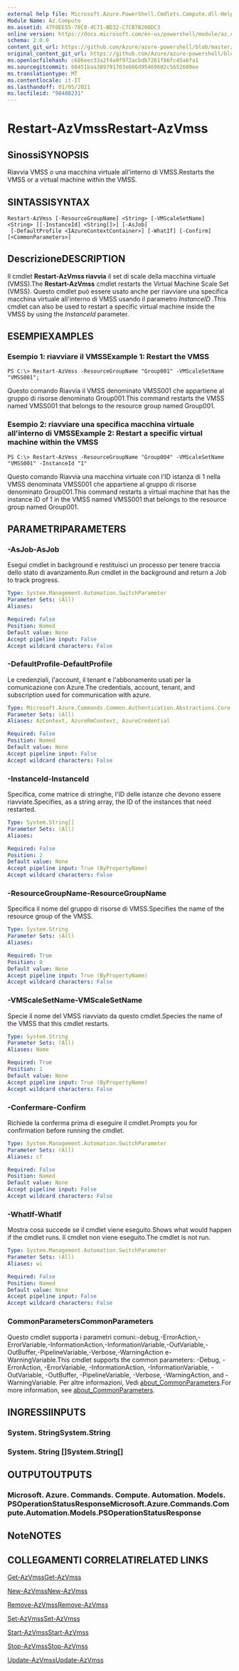 ```yaml
---
external help file: Microsoft.Azure.PowerShell.Cmdlets.Compute.dll-Help.xml
Module Name: Az.Compute
ms.assetid: 47F0EE55-78C0-4C71-BD32-C7CB7B200DC3
online version: https://docs.microsoft.com/en-us/powershell/module/az.compute/restart-azvmss
schema: 2.0.0
content_git_url: https://github.com/Azure/azure-powershell/blob/master/src/Compute/Compute/help/Restart-AzVmss.md
original_content_git_url: https://github.com/Azure/azure-powershell/blob/master/src/Compute/Compute/help/Restart-AzVmss.md
ms.openlocfilehash: c686eec33a2f4a9f972acbdb7261f86fc45a6fa1
ms.sourcegitcommit: 68451baa389791703e666d95469602c5652609ee
ms.translationtype: MT
ms.contentlocale: it-IT
ms.lasthandoff: 01/05/2021
ms.locfileid: "98488231"
---
```

# <span data-ttu-id="07060-101">Restart-AzVmss</span><span class="sxs-lookup"><span data-stu-id="07060-101">Restart-AzVmss</span></span>

## <span data-ttu-id="07060-102">Sinossi</span><span class="sxs-lookup"><span data-stu-id="07060-102">SYNOPSIS</span></span>
<span data-ttu-id="07060-103">Riavvia VMSS o una macchina virtuale all'interno di VMSS.</span><span class="sxs-lookup"><span data-stu-id="07060-103">Restarts the VMSS or a virtual machine within the VMSS.</span></span>

## <span data-ttu-id="07060-104">SINTASSI</span><span class="sxs-lookup"><span data-stu-id="07060-104">SYNTAX</span></span>

```
Restart-AzVmss [-ResourceGroupName] <String> [-VMScaleSetName] <String> [[-InstanceId] <String[]>] [-AsJob]
 [-DefaultProfile <IAzureContextContainer>] [-WhatIf] [-Confirm] [<CommonParameters>]
```

## <span data-ttu-id="07060-105">Descrizione</span><span class="sxs-lookup"><span data-stu-id="07060-105">DESCRIPTION</span></span>
<span data-ttu-id="07060-106">Il cmdlet **Restart-AzVmss riavvia** il set di scale della macchina virtuale (VMSS).</span><span class="sxs-lookup"><span data-stu-id="07060-106">The **Restart-AzVmss** cmdlet restarts the Virtual Machine Scale Set (VMSS).</span></span>
<span data-ttu-id="07060-107">Questo cmdlet può essere usato anche per riavviare una specifica macchina virtuale all'interno di VMSS usando il parametro *InstanceID* .</span><span class="sxs-lookup"><span data-stu-id="07060-107">This cmdlet can also be used to restart a specific virtual machine inside the VMSS by using the *InstanceId* parameter.</span></span>

## <span data-ttu-id="07060-108">ESEMPI</span><span class="sxs-lookup"><span data-stu-id="07060-108">EXAMPLES</span></span>

### <span data-ttu-id="07060-109">Esempio 1: riavviare il VMSS</span><span class="sxs-lookup"><span data-stu-id="07060-109">Example 1: Restart the VMSS</span></span>
```
PS C:\> Restart-AzVmss -ResourceGroupName "Group001" -VMScaleSetName "VMSS001";
```

<span data-ttu-id="07060-110">Questo comando Riavvia il VMSS denominato VMSS001 che appartiene al gruppo di risorse denominato Group001.</span><span class="sxs-lookup"><span data-stu-id="07060-110">This command restarts the VMSS named VMSS001 that belongs to the resource group named Group001.</span></span>

### <span data-ttu-id="07060-111">Esempio 2: riavviare una specifica macchina virtuale all'interno di VMSS</span><span class="sxs-lookup"><span data-stu-id="07060-111">Example 2: Restart a specific virtual machine within the VMSS</span></span>
```
PS C:\> Restart-AzVmss -ResourceGroupName "Group004" -VMScaleSetName "VMSS001" -InstanceId "1"
```

<span data-ttu-id="07060-112">Questo comando Riavvia una macchina virtuale con l'ID istanza di 1 nella VMSS denominata VMSS001 che appartiene al gruppo di risorse denominato Group001.</span><span class="sxs-lookup"><span data-stu-id="07060-112">This command restarts a virtual machine that has the instance ID of 1 in the VMSS named VMSS001 that belongs to the resource group named Group001.</span></span>

## <span data-ttu-id="07060-113">PARAMETRI</span><span class="sxs-lookup"><span data-stu-id="07060-113">PARAMETERS</span></span>

### <span data-ttu-id="07060-114">-AsJob</span><span class="sxs-lookup"><span data-stu-id="07060-114">-AsJob</span></span>
<span data-ttu-id="07060-115">Esegui cmdlet in background e restituisci un processo per tenere traccia dello stato di avanzamento.</span><span class="sxs-lookup"><span data-stu-id="07060-115">Run cmdlet in the background and return a Job to track progress.</span></span>

```yaml
Type: System.Management.Automation.SwitchParameter
Parameter Sets: (All)
Aliases:

Required: False
Position: Named
Default value: None
Accept pipeline input: False
Accept wildcard characters: False
```

### <span data-ttu-id="07060-116">-DefaultProfile</span><span class="sxs-lookup"><span data-stu-id="07060-116">-DefaultProfile</span></span>
<span data-ttu-id="07060-117">Le credenziali, l'account, il tenant e l'abbonamento usati per la comunicazione con Azure.</span><span class="sxs-lookup"><span data-stu-id="07060-117">The credentials, account, tenant, and subscription used for communication with azure.</span></span>

```yaml
Type: Microsoft.Azure.Commands.Common.Authentication.Abstractions.Core.IAzureContextContainer
Parameter Sets: (All)
Aliases: AzContext, AzureRmContext, AzureCredential

Required: False
Position: Named
Default value: None
Accept pipeline input: False
Accept wildcard characters: False
```

### <span data-ttu-id="07060-118">-InstanceId</span><span class="sxs-lookup"><span data-stu-id="07060-118">-InstanceId</span></span>
<span data-ttu-id="07060-119">Specifica, come matrice di stringhe, l'ID delle istanze che devono essere riavviate.</span><span class="sxs-lookup"><span data-stu-id="07060-119">Specifies, as a string array, the ID of the instances that need restarted.</span></span>

```yaml
Type: System.String[]
Parameter Sets: (All)
Aliases:

Required: False
Position: 2
Default value: None
Accept pipeline input: True (ByPropertyName)
Accept wildcard characters: False
```

### <span data-ttu-id="07060-120">-ResourceGroupName</span><span class="sxs-lookup"><span data-stu-id="07060-120">-ResourceGroupName</span></span>
<span data-ttu-id="07060-121">Specifica il nome del gruppo di risorse di VMSS.</span><span class="sxs-lookup"><span data-stu-id="07060-121">Specifies the name of the resource group of the VMSS.</span></span>

```yaml
Type: System.String
Parameter Sets: (All)
Aliases:

Required: True
Position: 0
Default value: None
Accept pipeline input: True (ByPropertyName)
Accept wildcard characters: False
```

### <span data-ttu-id="07060-122">-VMScaleSetName</span><span class="sxs-lookup"><span data-stu-id="07060-122">-VMScaleSetName</span></span>
<span data-ttu-id="07060-123">Specie il nome del VMSS riavviato da questo cmdlet.</span><span class="sxs-lookup"><span data-stu-id="07060-123">Species the name of the VMSS that this cmdlet restarts.</span></span>

```yaml
Type: System.String
Parameter Sets: (All)
Aliases: Name

Required: True
Position: 1
Default value: None
Accept pipeline input: True (ByPropertyName)
Accept wildcard characters: False
```

### <span data-ttu-id="07060-124">-Confermare</span><span class="sxs-lookup"><span data-stu-id="07060-124">-Confirm</span></span>
<span data-ttu-id="07060-125">Richiede la conferma prima di eseguire il cmdlet.</span><span class="sxs-lookup"><span data-stu-id="07060-125">Prompts you for confirmation before running the cmdlet.</span></span>

```yaml
Type: System.Management.Automation.SwitchParameter
Parameter Sets: (All)
Aliases: cf

Required: False
Position: Named
Default value: None
Accept pipeline input: False
Accept wildcard characters: False
```

### <span data-ttu-id="07060-126">-WhatIf</span><span class="sxs-lookup"><span data-stu-id="07060-126">-WhatIf</span></span>
<span data-ttu-id="07060-127">Mostra cosa succede se il cmdlet viene eseguito.</span><span class="sxs-lookup"><span data-stu-id="07060-127">Shows what would happen if the cmdlet runs.</span></span> <span data-ttu-id="07060-128">Il cmdlet non viene eseguito.</span><span class="sxs-lookup"><span data-stu-id="07060-128">The cmdlet is not run.</span></span>

```yaml
Type: System.Management.Automation.SwitchParameter
Parameter Sets: (All)
Aliases: wi

Required: False
Position: Named
Default value: None
Accept pipeline input: False
Accept wildcard characters: False
```

### <span data-ttu-id="07060-129">CommonParameters</span><span class="sxs-lookup"><span data-stu-id="07060-129">CommonParameters</span></span>
<span data-ttu-id="07060-130">Questo cmdlet supporta i parametri comuni:-debug,-ErrorAction,-ErrorVariable,-InformationAction,-InformationVariable,-OutVariable,-OutBuffer,-PipelineVariable,-Verbose,-WarningAction e-WarningVariable.</span><span class="sxs-lookup"><span data-stu-id="07060-130">This cmdlet supports the common parameters: -Debug, -ErrorAction, -ErrorVariable, -InformationAction, -InformationVariable, -OutVariable, -OutBuffer, -PipelineVariable, -Verbose, -WarningAction, and -WarningVariable.</span></span> <span data-ttu-id="07060-131">Per altre informazioni, Vedi [about_CommonParameters](http://go.microsoft.com/fwlink/?LinkID=113216).</span><span class="sxs-lookup"><span data-stu-id="07060-131">For more information, see [about_CommonParameters](http://go.microsoft.com/fwlink/?LinkID=113216).</span></span>

## <span data-ttu-id="07060-132">INGRESSI</span><span class="sxs-lookup"><span data-stu-id="07060-132">INPUTS</span></span>

### <span data-ttu-id="07060-133">System. String</span><span class="sxs-lookup"><span data-stu-id="07060-133">System.String</span></span>

### <span data-ttu-id="07060-134">System. String []</span><span class="sxs-lookup"><span data-stu-id="07060-134">System.String[]</span></span>

## <span data-ttu-id="07060-135">OUTPUT</span><span class="sxs-lookup"><span data-stu-id="07060-135">OUTPUTS</span></span>

### <span data-ttu-id="07060-136">Microsoft. Azure. Commands. Compute. Automation. Models. PSOperationStatusResponse</span><span class="sxs-lookup"><span data-stu-id="07060-136">Microsoft.Azure.Commands.Compute.Automation.Models.PSOperationStatusResponse</span></span>

## <span data-ttu-id="07060-137">Note</span><span class="sxs-lookup"><span data-stu-id="07060-137">NOTES</span></span>

## <span data-ttu-id="07060-138">COLLEGAMENTI CORRELATI</span><span class="sxs-lookup"><span data-stu-id="07060-138">RELATED LINKS</span></span>

[<span data-ttu-id="07060-139">Get-AzVmss</span><span class="sxs-lookup"><span data-stu-id="07060-139">Get-AzVmss</span></span>](./Get-AzVmss.md)

[<span data-ttu-id="07060-140">New-AzVmss</span><span class="sxs-lookup"><span data-stu-id="07060-140">New-AzVmss</span></span>](./New-AzVmss.md)

[<span data-ttu-id="07060-141">Remove-AzVmss</span><span class="sxs-lookup"><span data-stu-id="07060-141">Remove-AzVmss</span></span>](./Remove-AzVmss.md)

[<span data-ttu-id="07060-142">Set-AzVmss</span><span class="sxs-lookup"><span data-stu-id="07060-142">Set-AzVmss</span></span>](./Set-AzVmss.md)

[<span data-ttu-id="07060-143">Start-AzVmss</span><span class="sxs-lookup"><span data-stu-id="07060-143">Start-AzVmss</span></span>](./Start-AzVmss.md)

[<span data-ttu-id="07060-144">Stop-AzVmss</span><span class="sxs-lookup"><span data-stu-id="07060-144">Stop-AzVmss</span></span>](./Stop-AzVmss.md)

[<span data-ttu-id="07060-145">Update-AzVmss</span><span class="sxs-lookup"><span data-stu-id="07060-145">Update-AzVmss</span></span>](./Update-AzVmss.md)


